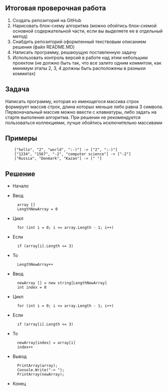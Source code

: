 ## **Итоговая проверочная работа**
1. Создать репозиторий на GitHub
2. Нарисовать блок-схему алгоритма (можно обойтись блок-схемой основной содержательной части, если вы выделяете ее в отдельный метод)
3. Снабдить репозиторий оформленный текствовым описанием решения (файл README.MD)
4. Написать программу, решаюущую поставленную задачу
5. Использовать контроль версий в работе над этим небольшим проектом (не должно быть так, что все залито одним коммитом, как минимум этапы 2, 3, 4 должны быть расположены в разныхи коммитах)

## **Задача**
Написать программу, которая из имеющегося массива строк формирует массив строк, длина которых меньше либо равна 3 символа. Первоначальный массив можно ввести с клавиатуры, либо задать на старте выполения алгоритма. При решении не рекомендуется пользоваться коллекциями, лучше обойтись исключительно массивами

## **Примеры**
        ["hello", "2", "world", ":-)"] -> ["2", ":-)"]
        ["1234", "1567", "-2", "computer science"] -> ["-2"]
        ["Russia", "Denmark", "Kazan"] -> [" "]

## **Решение**
* Начало
* Ввод 

        array [] 
        LengthNewArray = 0
* Цикл 
        
        for (int i = 0; i <= array.Length - 1; i++)
* Если 
        
        if (array[i].Length <= 3)
* То

        LengthNewArray++

* Ввод 

        newArray [] = new string[LengthNewArray]
        int index = 0
* Цикл

        for (int i = 0; i <= array.Length - 1; i++)
* Если

        if (array[i].Length <= 3)
* То

        newArray[index] = array[i]
        index++
* Вывод

        PrintArray(array);
        Console.Write("-> ");
        PrintArray(newArray);
* Конец







